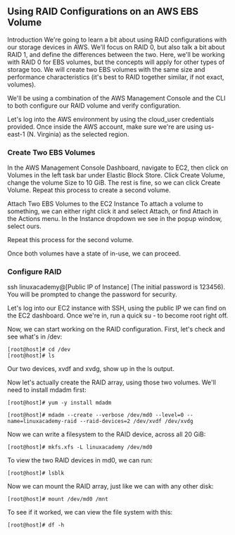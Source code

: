 ## Using RAID Configurations on an AWS EBS Volume
Introduction
We're going to learn a bit about using RAID configurations with our storage devices in AWS. We'll focus on RAID 0, but also talk a bit about RAID 1, and define the differences between the two. Here, we'll be working with RAID 0 for EBS volumes, but the concepts will apply for other types of storage too. We will create two EBS volumes with the same size and performance characteristics (it's best to RAID together similar, if not exact, volumes).

We'll be using a combination of the AWS Management Console and the CLI to both configure our RAID volume and verify configuration.

Let's log into the AWS environment by using the cloud_user credentials provided. Once inside the AWS account, make sure we're are using us-east-1 (N. Virginia) as the selected region.

### Create Two EBS Volumes
In the AWS Management Console Dashboard, navigate to EC2, then click on Volumes in the left task bar under Elastic Block Store. Click Create Volume, change the volume Size to 10 GiB. The rest is fine, so we can click Create Volume. Repeat this process to create a second volume.

Attach Two EBS Volumes to the EC2 Instance
To attach a volume to something, we can either right click it and select Attach, or find Attach in the Actions menu. In the Instance dropdown we see in the popup window, select ours.

Repeat this process for the second volume.

Once both volumes have a state of in-use, we can proceed.

### Configure RAID
ssh linuxacademy@[Public IP of Instance] (The initial password is 123456). You will be prompted to change the password for security.

Let's log into our EC2 instance with SSH, using the public IP we can find on the EC2 dashboard. Once we're in, run a quick su - to become root right off.

Now, we can start working on the RAID configuration. First, let's check and see what's in /dev:

```
[root@host]# cd /dev
[root@host]# ls
```

Our two devices, xvdf and xvdg, show up in the ls output.

Now let's actually create the RAID array, using those two volumes. We'll need to install mdadm first:

```
[root@host]# yum -y install mdadm
```

```
[root@host]# mdadm --create --verbose /dev/md0 --level=0 --name=linuxacademy-raid --raid-devices=2 /dev/xvdf /dev/xvdg
```

Now we can write a filesystem to the RAID device, across all 20 GiB:

```
[root@host]# mkfs.xfs -L linuxacademy /dev/md0
```

To view the two RAID devices in md0, we can run:

```
[root@host]# lsblk
```
Now we can mount the RAID array, just like we can with any other disk:

```
[root@host]# mount /dev/md0 /mnt
```
To see if it worked, we can view the file system with this:
```
[root@host]# df -h
```